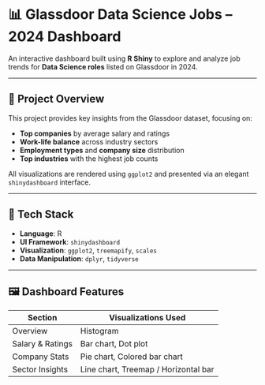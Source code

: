 # 📊 Glassdoor Data Science Jobs – 2024 Dashboard

An interactive dashboard built using **R Shiny** to explore and analyze job trends for **Data Science roles** listed on Glassdoor in 2024.

---

## 📌 Project Overview

This project provides key insights from the Glassdoor dataset, focusing on:

- **Top companies** by average salary and ratings
- **Work-life balance** across industry sectors
- **Employment types** and **company size** distribution
- **Top industries** with the highest job counts

All visualizations are rendered using `ggplot2` and presented via an elegant `shinydashboard` interface.

---

## 🧰 Tech Stack

- **Language**: R
- **UI Framework**: `shinydashboard`
- **Visualization**: `ggplot2`, `treemapify`, `scales`
- **Data Manipulation**: `dplyr`, `tidyverse`

---

## 🖼️ Dashboard Features

| Section | Visualizations Used |
|--------|----------------------|
| Overview | Histogram |
| Salary & Ratings | Bar chart, Dot plot |
| Company Stats | Pie chart, Colored bar chart |
| Sector Insights | Line chart, Treemap / Horizontal bar |

